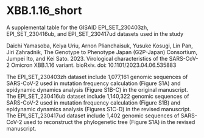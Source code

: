 # XBB.1.16_short
A supplemental table for the GISAID EPI_SET_230403zh, EPI_SET_230416ub, and EPI_SET_230417ud datasets used in the study

Daichi Yamasoba, Keiya Uriu, Arnon Plianchaisuk, Yusuke Kosugi, Lin Pan, Jiri Zahradnik, The Genotype to Phenotype Japan (G2P-Japan) Consortium, Jumpei Ito, and Kei Sato. 2023. Virological characteristics of the SARS-CoV-2 Omicron XBB.1.16 variant. bioRxiv. doi: 10.1101/2023.04.06.535883

The EPI_SET_230403zh dataset include 1,077,161 genomic sequences of SARS-CoV-2 used in mutation frequency calculation (Figure S1A) and epidynamic dynamics analysis (Figure S1B-C) in the original manuscript.
The EPI_SET_230416ub dataset include 1,140,322 genomic sequences of SARS-CoV-2 used in mutation frequency calculation (Figure S1B) and epidynamic dynamics analysis (Figures S1C-D) in the revised manuscript. 
The EPI_SET_230417ud dataset include 1,402 genomic sequences of SARS-CoV-2 used to reconstruct the phylogenetic tree (Figure S1A) in the revised manuscript.
